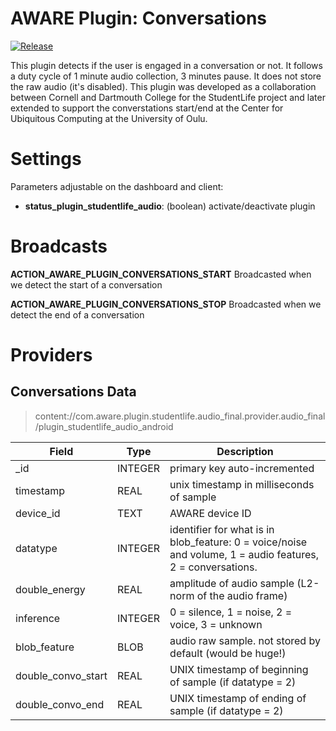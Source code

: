 AWARE Plugin: Conversations
=========================================

[![Release](https://jitpack.io/v/denzilferreira/com.aware.plugin.studentlife.audio_final.svg)](https://jitpack.io/#denzilferreira/com.aware.plugin.studentlife.audio_final)

This plugin detects if the user is engaged in a conversation or not. It follows a duty cycle of 1 minute audio collection, 3 minutes pause. It does not store the raw audio (it's disabled). 
This plugin was developed as a collaboration between Cornell and Dartmouth College for the StudentLife project and later extended to support the converstations start/end at the Center for Ubiquitous Computing at the University of Oulu.

# Settings
Parameters adjustable on the dashboard and client: 
- **status_plugin_studentlife_audio**: (boolean) activate/deactivate plugin

# Broadcasts
**ACTION_AWARE_PLUGIN_CONVERSATIONS_START**
Broadcasted when we detect the start of a conversation

**ACTION_AWARE_PLUGIN_CONVERSATIONS_STOP**
Broadcasted when we detect the end of a conversation

# Providers
## Conversations Data
> content://com.aware.plugin.studentlife.audio_final.provider.audio_final/plugin_studentlife_audio_android

Field | Type | Description
----- | ---- | -----------
_id | INTEGER | primary key auto-incremented
timestamp | REAL | unix timestamp in milliseconds of sample
device_id | TEXT | AWARE device ID
datatype | INTEGER |    identifier for what is in blob_feature: 0 = voice/noise and volume, 1 = audio features, 2 = conversations.
double_energy | REAL |  amplitude of audio sample (L2-norm of the audio frame)
inference | INTEGER |   0 = silence, 1 = noise, 2 = voice, 3 = unknown
blob_feature | BLOB |   audio raw sample. not stored by default (would be huge!)
double_convo_start | REAL | UNIX timestamp of beginning of sample (if datatype = 2)
double_convo_end | REAL |   UNIX timestamp of ending of sample (if datatype = 2)